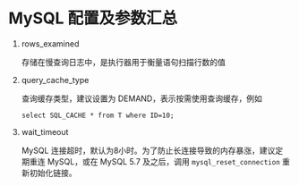 # MySQL 配置及参数汇总

1. rows_examined

   存储在慢查询日志中，是执行器用于衡量语句扫描行数的值

2. query_cache_type

   查询缓存类型，建议设置为 DEMAND，表示按需使用查询缓存，例如

   ```mysql
   select SQL_CACHE * from T where ID=10;
   ```

3. wait_timeout

   MySQL 连接超时，默认为8小时。为了防止长连接导致的内存暴涨，建议定期重连 MySQL，或在 MySQL 5.7 及之后，调用 `mysql_reset_connection` 重新初始化链接。




